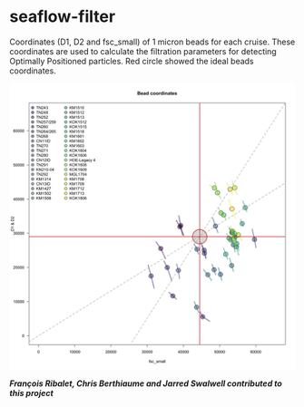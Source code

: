 # seaflow-filter

Coordinates (D1, D2 and fsc_small) of 1 micron beads  for each cruise. These coordinates are used to calculate the filtration parameters for detecting Optimally Positioned particles. Red circle showed the ideal beads coordinates.

![alt text](ALL-filterparams.png "Coordinates of 1 micron beads (D1, D2 and fsc_small) for each cruise")

***François Ribalet, Chris Berthiaume and Jarred Swalwell contributed to this project***
